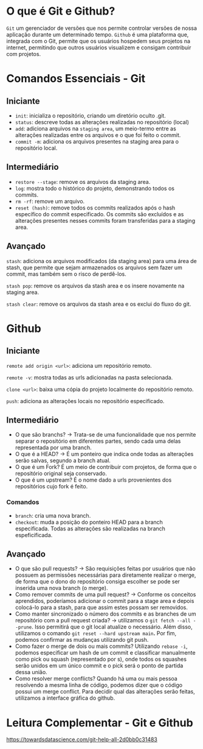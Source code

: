# O que é Git e Github?

`Git` um gerenciador de versões que nos permite controlar versões de nossa aplicação durante um determinado tempo. `Github` é uma plataforma que, integrada com o Git, permite que os usuários hospedem seus projetos na internet, permitindo que outros usuários visualizem e consigam contribuir com projetos.

# Comandos Essenciais - Git

## Iniciante

- `init`: inicializa o repositório, criando um diretório oculto .git.
- `status`: descreve todas as alterações realizadas no repositório (local)
- `add`: adiciona arquivos na `staging area`, um meio-termo entre as alterações realizadas entre os arquivos e o que foi feito o commit.
- `commit -m`: adiciona os arquivos presentes na staging area para o repositório local.

## Intermediário

- `restore --stage`: remove os arquivos da staging area.
- `log`: mostra todo o histórico do projeto, demonstrando todos os commits.
- `rm -rf`: remove um arquivo.
- `reset (hash)`: remove todos os commits realizados após o hash específico do commit especificado. Os commits são excluídos e as alterações presentes nesses commits foram transferidas para a staging area.

## Avançado

`stash`: adiciona os arquivos modificados (da staging area) para uma área de stash, que permite que sejam armazenados os arquivos sem fazer um commit, mas também sem o risco de perdê-los.

`stash pop`: remove os arquivos da stash area e os insere novamente na staging area.

`stash clear`: remove os arquivos da stash area e os exclui do fluxo do git.

# Github

## Iniciante

`remote add origin <url>`: adiciona um repositório remoto.

`remote -v`: mostra todas as urls adicionadas na pasta selecionada.

`clone <url>`: baixa uma cópia do projeto localmente do repositório remoto.

`push`: adiciona as alterações locais no repositório especificado.

## Intermediário

- O que são branchs? → Trata-se de uma funcionalidade que nos permite separar o repositório em diferentes partes, sendo cada uma delas representada por uma branch.
- O que é a HEAD? → É um ponteiro que indica onde todas as alterações serão salvas, segundo a branch atual.
- O que é um Fork? É um meio de contribuir com projetos, de forma que o repositório original seja conservado.
- O que é um upstream? É o nome dado a urls provenientes dos repositórios cujo fork é feito.

### Comandos

- `branch`: cria uma nova branch.
- `checkout`: muda a posição do ponteiro HEAD para a branch especificada. Todas as alterações são realizadas na branch espeficificada.

## Avançado

- O que são pull requests? → São requisições feitas por usuários que não possuem as permissões necessárias para diretamente realizar o merge, de forma que o dono do repositório consiga escolher se pode ser inserida uma nova branch (o merge).
- Como remover commits de uma pull request? → Conforme os conceitos aprendidos, poderíamos adicionar o commit para a stage area e depois colocá-lo para a stash, para que assim estes possam ser removidos.
- Como manter sincronizado o número dos commits e as branches de um repositório com a pull request criada? → utilizamos o `git fetch --all --prune`. Isso permitirá que o git local atualize o necessário. Além disso, utilizamos o comando `git reset --hard upstream main`******.****** Por fim, podemos confirmar as mudanças utilizando git push.
- Como fazer o merge de dois ou mais commits? Utilizando `rebase -i`, podemos especificar um hash de um commit e classificar manualmente como pick ou squash (representado por s), onde todos os squashes serão unidos em um único commit e o pick será o ponto de partida dessa união.
- Como resolver merge conflicts? Quando há uma ou mais pessoa resolvendo a mesma linha de código, podemos dizer que o código possui um merge conflict. Para decidir qual das alterações  serão feitas, utilizamos a interface gráfica do github.

# Leitura Complementar - Git e Github

https://towardsdatascience.com/git-help-all-2d0bb0c31483